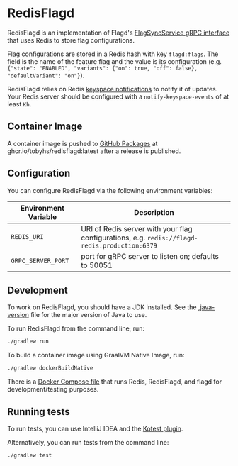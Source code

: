 # RedisFlagd

RedisFlagd is an implementation of Flagd's [FlagSyncService gRPC interface](https://github.com/open-feature/flagd-schemas/blob/main/protobuf/flagd/sync/v1/sync.proto) that uses Redis to store flag configurations.

Flag configurations are stored in a Redis hash with key `flagd:flags`. The field is the name of the feature flag and the value is its configuration (e.g. `{"state": "ENABLED", "variants": {"on": true, "off": false}, "defaultVariant": "on"}`).

RedisFlagd relies on Redis [keyspace notifications](https://redis.io/docs/latest/develop/use/keyspace-notifications/) to notify it of updates. Your Redis server should be configured with a `notify-keyspace-events` of at least `Kh`.

## Container Image

A container image is pushed to [GitHub Packages](https://github.com/tobyhs/redisflagd/pkgs/container/redisflagd) at ghcr.io/tobyhs/redisflagd:latest after a release is published.

## Configuration

You can configure RedisFlagd via the following environment variables:

| Environment Variable | Description |
| --- | --- |
| `REDIS_URI` | URI of Redis server with your flag configurations, e.g. `redis://flagd-redis.production:6379` |
| `GRPC_SERVER_PORT` | port for gRPC server to listen on; defaults to 50051 |

## Development

To work on RedisFlagd, you should have a JDK installed. See the [.java-version](.java-version) file for the major version of Java to use.

To run RedisFlagd from the command line, run:
```sh
./gradlew run
```

To build a container image using GraalVM Native Image, run:
```sh
./gradlew dockerBuildNative
```

There is a [Docker Compose file](compose.yaml) that runs Redis, RedisFlagd, and flagd for development/testing purposes.

## Running tests

To run tests, you can use IntelliJ IDEA and the [Kotest plugin](https://plugins.jetbrains.com/plugin/14080-kotest).

Alternatively, you can run tests from the command line:
```sh
./gradlew test
```
